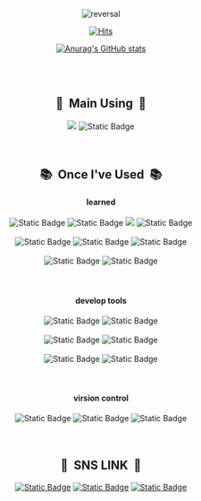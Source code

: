 <div align="center">
<a align="center">

<!-- 헤더 -->
![reversal](https://capsule-render.vercel.app/api?type=waving&section=footer&color=393E46&animation=twinkling&height=80&fontAlign=30&fontSize=30&descAlign=60&descAlignY=50&theme=Cylinder)

<!-- 방문자 수 뱃지 -->
[![Hits](https://hits.seeyoufarm.com/api/count/incr/badge.svg?url=https%3A%2F%2Fgithub.com%2Fsts06017&count_bg=%2300ADB5&title_bg=%23393E46&icon=github.svg&icon_color=%23E7E7E7&title=GitHub&edge_flat=false)](https://hits.seeyoufarm.com)

<!-- 깃헙 스태터스 -->
[![Anurag's GitHub stats](https://github-readme-stats.vercel.app/api?username=sts06017&show_icons=true&icon_color=393E46&text_color=EEEEEE&theme=transparent&title_color=00ADB5&locale=en)](https://github.com/anuraghazra/github-readme-stats)

<br>
<br>

<!-- 바디1 -->
<h2> 💪&nbsp Main Using &nbsp💪 </h2>
 <div>
  <img src="https://img.shields.io/badge/Kotlin-7F52FF?style=flat-square&logo=kotlin&logoColor=white">
  <img alt="Static Badge" src="https://img.shields.io/badge/SWIFT-%23F05138?style=flat&logo=swift&logoColor=white&logoSize=auto&labelColor=White">
 </div>

<br>
<br>

<!-- 바디2 -->
<h2> 📚&nbsp Once I've Used &nbsp📚 </h2>

 <!-- 배운 언어 -->
 <h4> learned </h4>
 <div>
  <img alt="Static Badge" src="https://img.shields.io/badge/C-%23A8B9CC?style=flat&logo=c&logoColor=white&logoSize=auto&labelColor=White">
  <img alt="Static Badge" src="https://img.shields.io/badge/C%2B%2B-%2300599C?style=flat&logo=cplusplus&logoColor=white&logoSize=auto&labelColor=White">
  <img src="https://img.shields.io/badge/python-3776AB?style=flat-square&logo=python&logoColor=white"> 
  <img alt="Static Badge" src="https://img.shields.io/badge/LINUX-%23FCC624?style=flat&logo=linux&logoColor=white&logoSize=auto&labelColor=White&color=White">
 </div>
 <br>
 <div>
  <img alt="Static Badge" src="https://img.shields.io/badge/HTML-%23E34F26?style=flat&logo=html5&logoColor=white&logoSize=auto&labelColor=White">
  <img alt="Static Badge" src="https://img.shields.io/badge/JAVA-%230085CA?style=flat&logoSize=auto&labelColor=White">
  <img alt="Static Badge" src="https://img.shields.io/badge/JAVASCRIPT-%23F7DF1E?style=flat&logo=javascript&logoColor=black&logoSize=auto">
 </div>
 <br>
 <div>
  <img alt="Static Badge" src="https://img.shields.io/badge/ORACLE-%23F80000?style=flat&logo=oracle&logoColor=white&logoSize=auto">
  <img alt="Static Badge" src="https://img.shields.io/badge/MYSQL-%234479A1?style=flat&logo=mysql&logoColor=white&logoSize=auto">
 </div>
 
 <br>
 <br>

<!-- 사용 개발 도구 -->
 <h4> develop tools </h4>
 <div>
  <img alt="Static Badge" src="https://img.shields.io/badge/ANDROID%20STUDIO-%2334A853?style=flat&logo=android&logoColor=white&logoSize=auto&labelColor=White">
  <img alt="Static Badge" src="https://img.shields.io/badge/XCODE-%23147EFB?style=flat&logo=xcode&logoColor=white&logoSize=auto&labelColor=White">
 </div>
 <br>
 <div>
  <img alt="Static Badge" src="https://img.shields.io/badge/VISUAL%20STUDIO-%235C2D91?style=flat&logo=visualstudio&logoColor=white&logoSize=auto&labelColor=White">
  <img alt="Static Badge" src="https://img.shields.io/badge/VSCODE-%23007ACC?style=flat&logo=visualstudiocode&logoColor=white&logoSize=auto&labelColor=White">
 </div>
 <br>
 <div>
  <img alt="Static Badge" src="https://img.shields.io/badge/ECLIPSE%20IDE-%232C2255?style=flat&logo=eclipseide&logoColor=white&logoSize=auto">
  <img alt="Static Badge" src="https://img.shields.io/badge/ANACONDA-%2344A833?style=flat&logo=anaconda&logoColor=white&logoSize=auto">
 </div>

 <br>
 <br>

<h4> virsion control </h4>
<div>
 <img alt="Static Badge" src="https://img.shields.io/badge/GIT-%23F05032?style=flat&logo=git&logoColor=white&logoSize=auto">
 <img alt="Static Badge" src="https://img.shields.io/badge/GITHUB-%23181717?style=flat&logo=github&logoColor=white&logoSize=auto">
 <img alt="Static Badge" src="https://img.shields.io/badge/SOURCE%20TREE-%230052CC?style=flat&logo=sourcetree&logoColor=white&logoSize=auto">
</div>

 <br>
 <br>

 <!-- sns링크 -->
 <h2> 💬&nbsp SNS LINK &nbsp💬 </h2>
 
<a href="https://www.instagram.com/seungho4923/"><img alt="Static Badge" src="https://img.shields.io/badge/INSTAGRAM-%23E4405F?style=flat&logo=instagram&logoColor=white&logoSize=auto&labelColor=White"/></a>
<a href="mailto:sts06017@naver.com"><img alt="Static Badge" src="https://img.shields.io/badge/NAVER-%2303C75A?style=flat&logo=naver&logoColor=white&logoSize=small&labelColor=White"/></a>
<a href="https://open.kakao.com/o/sCaEHayg"><img alt="Static Badge" src="https://img.shields.io/badge/KAKAOTALK-%23FFCD00?style=flat&logo=kakaotalk&logoColor=black&logoSize=small&labelColor=White"></a>

